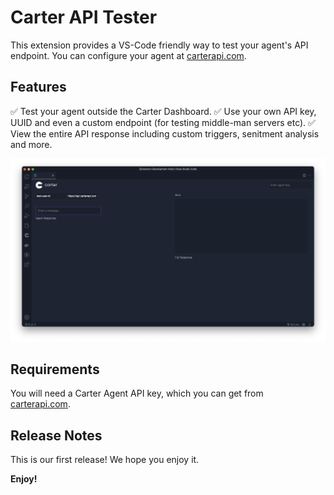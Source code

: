# Carter API Tester

This extension provides a VS-Code friendly way to test your agent's API endpoint. You can configure your agent at
[carterapi.com](https://dashboard.carterapi.com).

## Features

✅ Test your agent outside the Carter Dashboard.
✅ Use your own API key, UUID and even a custom endpoint (for testing middle-man servers etc).
✅ View the entire API response including custom triggers, senitment analysis and more.

![Main API Test Panel](screenshot.png)

## Requirements

You will need a Carter Agent API key, which you can get from [carterapi.com](https://dashboard.carterapi.com).

## Release Notes

This is our first release! We hope you enjoy it.

**Enjoy!**
